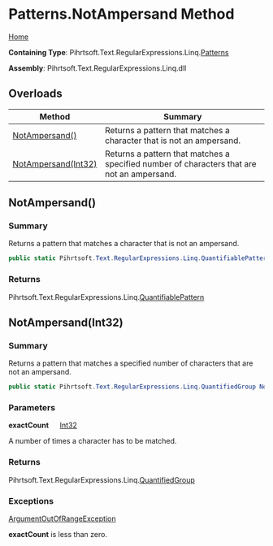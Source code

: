 # Patterns\.NotAmpersand Method

[Home](../../../../../../README.md)

**Containing Type**: Pihrtsoft\.Text\.RegularExpressions\.Linq\.[Patterns](../README.md)

**Assembly**: Pihrtsoft\.Text\.RegularExpressions\.Linq\.dll

## Overloads

| Method | Summary |
| ------ | ------- |
| [NotAmpersand()](#Pihrtsoft_Text_RegularExpressions_Linq_Patterns_NotAmpersand) | Returns a pattern that matches a character that is not an ampersand\. |
| [NotAmpersand(Int32)](#Pihrtsoft_Text_RegularExpressions_Linq_Patterns_NotAmpersand_System_Int32_) | Returns a pattern that matches a specified number of characters that are not an ampersand\. |

## NotAmpersand\(\) <a name="Pihrtsoft_Text_RegularExpressions_Linq_Patterns_NotAmpersand"></a>

### Summary

Returns a pattern that matches a character that is not an ampersand\.

```csharp
public static Pihrtsoft.Text.RegularExpressions.Linq.QuantifiablePattern NotAmpersand()
```

### Returns

Pihrtsoft\.Text\.RegularExpressions\.Linq\.[QuantifiablePattern](../../QuantifiablePattern/README.md)

## NotAmpersand\(Int32\) <a name="Pihrtsoft_Text_RegularExpressions_Linq_Patterns_NotAmpersand_System_Int32_"></a>

### Summary

Returns a pattern that matches a specified number of characters that are not an ampersand\.

```csharp
public static Pihrtsoft.Text.RegularExpressions.Linq.QuantifiedGroup NotAmpersand(int exactCount)
```

### Parameters

**exactCount** &emsp; [Int32](https://docs.microsoft.com/en-us/dotnet/api/system.int32)

A number of times a character has to be matched\.

### Returns

Pihrtsoft\.Text\.RegularExpressions\.Linq\.[QuantifiedGroup](../../QuantifiedGroup/README.md)

### Exceptions

[ArgumentOutOfRangeException](https://docs.microsoft.com/en-us/dotnet/api/system.argumentoutofrangeexception)

**exactCount** is less than zero\.

